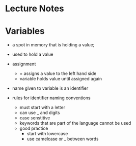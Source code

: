 # Lecture Notes

# Variables

- a spot in memory that is holding a value;
- used to hold a value
- assignment

  - = assigns a value to the left hand side
  - variable holds value until assigned again

- name given to variable is an identifier
- rules for identifier naming conventions
  - must start with a letter
  - can use \_ and digits
  - case senstitive
  - keywords that are part of the language cannot be used
  - good practice
    - start with lowercase
    - use camelcase or \_ between words
